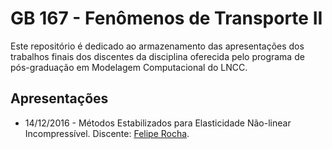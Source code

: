# GB 167 - Fenômenos de Transporte II

Este repositório é dedicado ao armazenamento das apresentações dos trabalhos finais dos discentes da disciplina oferecida pelo programa de pós-graduação em Modelagem Computacional do LNCC.

## Apresentações

* 14/12/2016 - Métodos Estabilizados para Elasticidade Não-linear Incompressível. Discente: [Felipe Rocha](mailto:felipefr@lncc.br).
